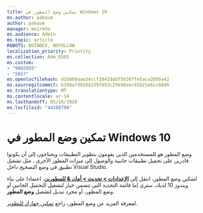 ```yaml
---
title: تمكين وضع المطور في Windows 10
ms.author: pebaum
author: pebaum
manager: mnirkhe
ms.audience: Admin
ms.topic: article
ROBOTS: NOINDEX, NOFOLLOW
localization_priority: Priority
ms.collection: Adm_O365
ms.custom:
- "9002955"
- "5657"
ms.openlocfilehash: d1b669aae34ccf1842dddf5b367fe5aca2895a42
ms.sourcegitcommit: b398afd92d4259f893c25b48aec65921e6cc68d6
ms.translationtype: MT
ms.contentlocale: ar-SA
ms.lasthandoff: 05/16/2020
ms.locfileid: "44268796"
---
```

# <a name="enable-developer-mode-in-windows-10"></a>تمكين وضع المطور في Windows 10

وضع المطور هو للمستخدمين الذين يقومون بتطوير التطبيقات ويحتاجون إلى أن يكونوا قادرين على تحميل تطبيقات جانبية والوصول إلى ميزات المطور الأخرى ، مثل تشغيل تطبيق في وضع التصحيح داخل Visual Studio.

لتمكين وضع المطور، انتقل إلى **[الإعدادات > تحديث > أمان & للمطورين](ms-settings:developers?activationSource=GetHelp)**. اعتمادا على بناء ويندوز 10 لديك، سترى إما قائمة التحديد التي تتضمن خيار لتشغيل التحميل الجانبي أو وضع المطور، أو مجرد تبديل لتشغيل **وضع المطور**.

لمعرفة المزيد عن وضع المطور، راجع [تمكين جهازك للتطوير](https://docs.microsoft.com/windows/uwp/get-started/enable-your-device-for-development).

